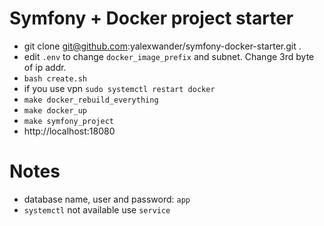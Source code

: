 # Symfony + Docker project starter

- git clone git@github.com:yalexwander/symfony-docker-starter.git .
- edit `.env` to change `docker_image_prefix` and subnet. Change 3rd byte of ip addr.
- `bash create.sh`
- if you use vpn `sudo systemctl restart docker`
- `make docker_rebuild_everything`
- `make docker_up`
- `make symfony_project`
- http://localhost:18080

# Notes

- database name, user and password: `app`
- `systemctl` not available use `service`
